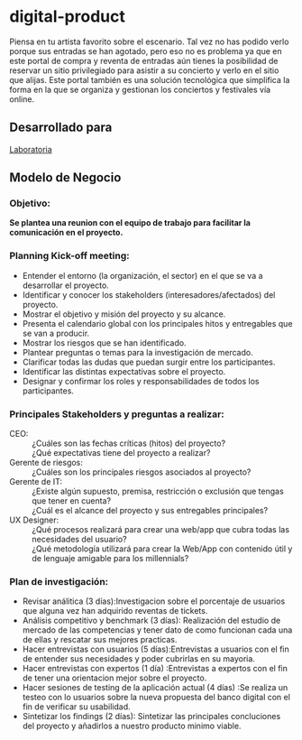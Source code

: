 # digital-product  
Piensa en tu artista favorito sobre el escenario. Tal vez no has podido verlo porque sus entradas se han agotado, pero eso no es problema ya que en este portal de compra y reventa de entradas aún tienes la posibilidad de reservar un sitio privilegiado para asistir a su concierto y verlo en el sitio que alijas. Este portal también es una solución tecnológica que simplifica la forma en la que se organiza y gestionan los conciertos y festivales vía online.  
## Desarrollado para
[Laboratoria](http://laboratoria.la)  
## Modelo de Negocio  

### Objetivo:  


**Se plantea una reunion con el equipo de trabajo para facilitar la comunicación en el proyecto.**  
### Planning Kick-off meeting: 
- Entender el entorno (la organización, el sector) en el que se va a desarrollar el proyecto.  
- Identificar y conocer los stakeholders (interesadores/afectados) del proyecto.
- Mostrar el objetivo y misión del proyecto y su alcance.
- Presenta el calendario global con los principales hitos y entregables que se van a producir.  
- Mostrar los riesgos que se han identificado.    
- Plantear preguntas o temas para la investigación de mercado.  
- Clarificar todas las dudas que puedan surgir entre los participantes.
- Identificar las distintas expectativas sobre el proyecto.
- Designar y confirmar los roles y responsabilidades de todos los participantes.

### Principales Stakeholders y preguntas a realizar:
<dl>
  <dt>CEO:</dt>  
  <dd>¿Cuáles son las fechas críticas (hitos) del proyecto?</dd>
  <dd>¿Qué expectativas tiene del proyecto a realizar?</dd>    
<dt>Gerente de riesgos:</dt>  
  <dd>¿Cuáles son los principales riesgos asociados al proyecto?</dd>  
  <dt>Gerente de IT:</dt>  
  <dd>¿Existe algún supuesto, premisa, restricción o exclusión que tengas que tener en cuenta?</dd>  
  <dd>¿Cuál es el alcance del proyecto y sus entregables principales?</dd>  
<dt>UX Designer:</dt>  
  <dd>¿Qué procesos realizará para crear una web/app que cubra todas las necesidades del usuario?</dd>  
<dd>¿Qué metodología utilizará para crear la Web/App con contenido útil y de lenguaje amigable para los millennials?</dd>  
</dl>  

### Plan de investigación:  
- Revisar análitica (3 días):Investigacion sobre el porcentaje de usuarios que alguna vez han adquirido reventas de tickets.
- Análisis competitivo y benchmark (3 días): Realización del estudio de mercado de las competencias y tener dato de como funcionan cada una de ellas y rescatar sus mejores practicas.
- Hacer entrevistas con usuarios (5 días):Entrevistas a usuarios con el fin de entender sus necesidades y poder cubrirlas en su mayoria.
- Hacer entrevistas con expertos (1 día) :Entrevistas a expertos con el fin de tener una orientacion mejor sobre el proyecto.
- Hacer sesiones de testing de la aplicación actual (4 días) :Se realiza un testeo con lo usuarios sobre la nueva propuesta del banco digital con el fin de verificar su usabilidad.
- Sintetizar los findings (2 días): Sintetizar las principales concluciones del proyecto y añadirlos a nuestro producto minimo viable. 
